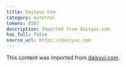 ```yaml
---
title: Daisyui Com
category: external
tokens: 8587
description: Imported from daisyui.com
has_full: false
source_url: https://daisyui.com
---
```


This content was imported from [daisyui.com](https://daisyui.com).
